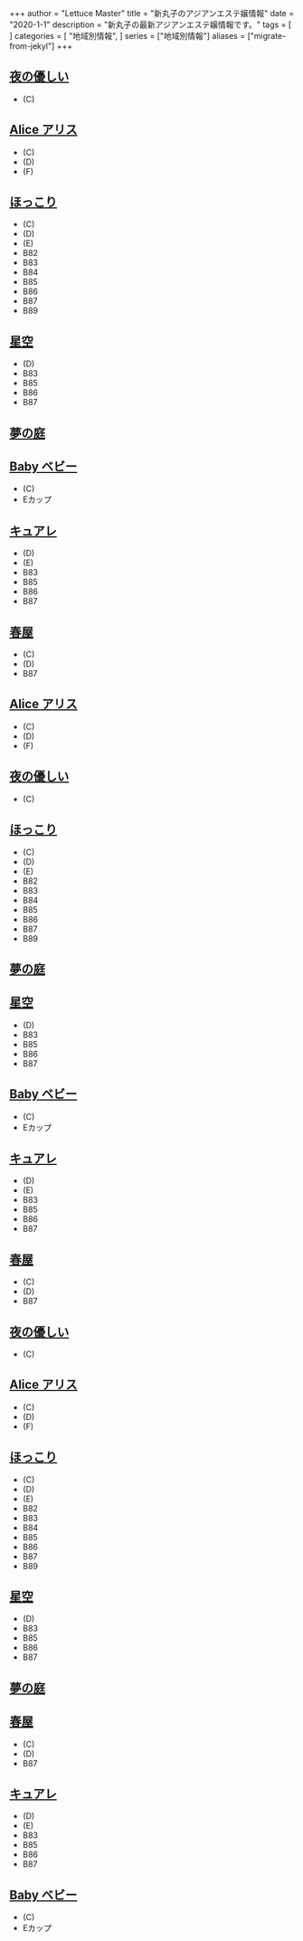 +++
author = "Lettuce Master"
title = "新丸子のアジアンエステ嬢情報"
date = "2020-1-1"
description = "新丸子の最新アジアンエステ嬢情報です。"
tags = [
]
categories = [
    "地域別情報",
]
series = ["地域別情報"]
aliases = ["migrate-from-jekyl"]
+++

## [夜の優しい](http://relax-sln.com/)
- (C)
## [Alice アリス](http://alice-est.tokyo/)
- (C)
- (D)
- (F)
## [ほっこり](http://hokkori.iest.info/)
- (C)
- (D)
- (E)
- B82
- B83
- B84
- B85
- B86
- B87
- B89
## [星空](https://hoshizora.iest.info/)
- (D)
- B83
- B85
- B86
- B87
## [夢の庭](http://es-come.net/yumeniwa/)
## [Baby ベビー](http://es-heal.com/)
- (C)
- Eカップ
## [キュアレ](https://cure-re.xyz.mn/)
- (D)
- (E)
- B83
- B85
- B86
- B87
## [春屋](http://www.haruya.esturl.com/)
- (C)
- (D)
- B87
## [Alice アリス](http://alice-est.tokyo/)
- (C)
- (D)
- (F)
## [夜の優しい](http://relax-sln.com/)
- (C)
## [ほっこり](http://hokkori.iest.info/)
- (C)
- (D)
- (E)
- B82
- B83
- B84
- B85
- B86
- B87
- B89
## [夢の庭](http://es-come.net/yumeniwa/)
## [星空](https://hoshizora.iest.info/)
- (D)
- B83
- B85
- B86
- B87
## [Baby ベビー](http://es-heal.com/)
- (C)
- Eカップ
## [キュアレ](https://cure-re.xyz.mn/)
- (D)
- (E)
- B83
- B85
- B86
- B87
## [春屋](http://www.haruya.esturl.com/)
- (C)
- (D)
- B87
## [夜の優しい](http://relax-sln.com/)
- (C)
## [Alice アリス](http://alice-est.tokyo/)
- (C)
- (D)
- (F)
## [ほっこり](http://hokkori.iest.info/)
- (C)
- (D)
- (E)
- B82
- B83
- B84
- B85
- B86
- B87
- B89
## [星空](https://hoshizora.iest.info/)
- (D)
- B83
- B85
- B86
- B87
## [夢の庭](http://es-come.net/yumeniwa/)
## [春屋](http://www.haruya.esturl.com/)
- (C)
- (D)
- B87
## [キュアレ](https://cure-re.xyz.mn/)
- (D)
- (E)
- B83
- B85
- B86
- B87
## [Baby ベビー](http://es-heal.com/)
- (C)
- Eカップ
